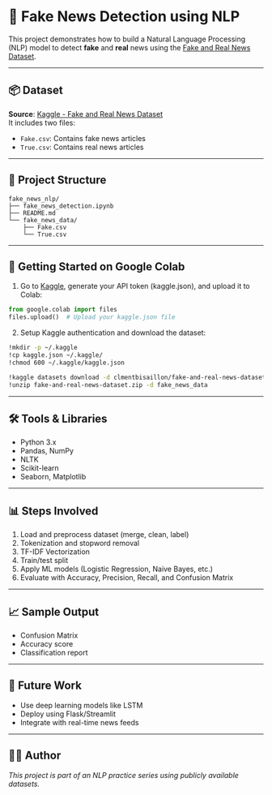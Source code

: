 
# 🧠 Fake News Detection using NLP

This project demonstrates how to build a Natural Language Processing (NLP) model to detect **fake** and **real** news using the [Fake and Real News Dataset](https://www.kaggle.com/datasets/clmentbisaillon/fake-and-real-news-dataset).

---

## 📦 Dataset

**Source**: [Kaggle - Fake and Real News Dataset](https://www.kaggle.com/datasets/clmentbisaillon/fake-and-real-news-dataset)  
It includes two files:
- `Fake.csv`: Contains fake news articles
- `True.csv`: Contains real news articles

---

## 📁 Project Structure

```
fake_news_nlp/
├── fake_news_detection.ipynb
├── README.md
└── fake_news_data/
    ├── Fake.csv
    └── True.csv
```

---

## 🚀 Getting Started on Google Colab

1. Go to [Kaggle](https://www.kaggle.com/account), generate your API token (kaggle.json), and upload it to Colab:

```python
from google.colab import files
files.upload()  # Upload your kaggle.json file
```

2. Setup Kaggle authentication and download the dataset:

```bash
!mkdir -p ~/.kaggle
!cp kaggle.json ~/.kaggle/
!chmod 600 ~/.kaggle/kaggle.json

!kaggle datasets download -d clmentbisaillon/fake-and-real-news-dataset
!unzip fake-and-real-news-dataset.zip -d fake_news_data
```

---

## 🛠️ Tools & Libraries

- Python 3.x
- Pandas, NumPy
- NLTK
- Scikit-learn
- Seaborn, Matplotlib

---

## 📊 Steps Involved

1. Load and preprocess dataset (merge, clean, label)
2. Tokenization and stopword removal
3. TF-IDF Vectorization
4. Train/test split
5. Apply ML models (Logistic Regression, Naive Bayes, etc.)
6. Evaluate with Accuracy, Precision, Recall, and Confusion Matrix

---

## 📈 Sample Output

- Confusion Matrix
- Accuracy score
- Classification report

---

## 📌 Future Work

- Use deep learning models like LSTM
- Deploy using Flask/Streamlit
- Integrate with real-time news feeds

---

## 🧑‍💻 Author

*This project is part of an NLP practice series using publicly available datasets.*
